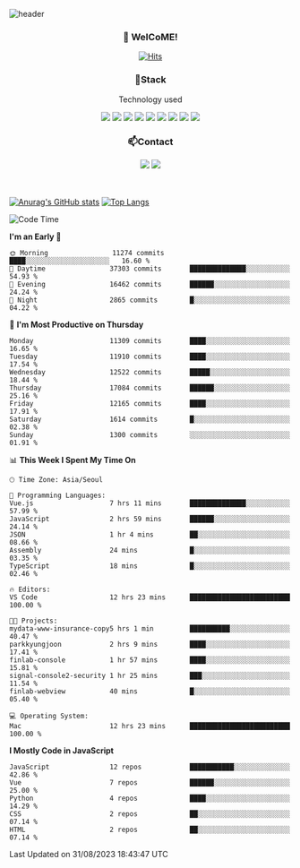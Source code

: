 ![header](https://capsule-render.vercel.app/api?type=waving&color=gradient&height=200&text=Kyungjoon&fontAlign=70&fontAlignY=40&animation=twinkling)

<h3 align="center">👋 WelCoME!</h3>

<div align=center>
  
[![Hits](https://hits.seeyoufarm.com/api/count/incr/badge.svg?url=https%3A%2F%2Fgithub.com%2Fuvula6921&count_bg=%2322BAC9&title_bg=%23827F7F&icon=iconify.svg&icon_color=%2325A27F&title=visits&edge_flat=false)](https://hits.seeyoufarm.com)
  
</div>
<h3 align="center">📌Stack</h3>
<p align="center">Technology used</p>
<div align="center"><img src="https://img.shields.io/badge/HTML5-E34F26?style=flat-square&logo=HTML5&logoColor=white"></img> <img src="https://img.shields.io/badge/CSS3-0A84FF?style=flat-square&logo=CSS3&logoColor=white"></img> <img src="https://img.shields.io/badge/JavaScript-FFCD11?style=flat-square&logo=JavaScript&logoColor=white"></img> <img src="https://img.shields.io/badge/React-00BCF6?style=flat-square&logo=React&logoColor=white"></img> <img src="https://img.shields.io/badge/jQuery-3655FF?style=flat-square&logo=jQuery&logoColor=white"></img> <img src="https://img.shields.io/badge/Ruby-E0115F?style=flat-square&logo=Ruby&logoColor=white"></img> <img src="https://img.shields.io/badge/Python-4B8BBE?style=flat-square&logo=Python&logoColor=white"></img> <img src="https://img.shields.io/badge/Vue-4FC08D?style=flat-square&logo=Vue.js&logoColor=white"></img> <img src="https://img.shields.io/badge/Nuxt-00DC82?style=flat-square&logo=Nuxt.js&logoColor=white"></img></div>

<h3 align="center">📫Contact</h3>
<div align="center"><a href="https://velog.io/@uvula6921/"><img src="https://img.shields.io/badge/Blog-20c997?style=flat-square&logo=V&logoColor=white"/></a> <a href="pkj6921@gmail.com"><img src="https://img.shields.io/badge/Gmail-EA4335?style=flat-square&logo=Gmail&logoColor=white"/></a></div>
<br>
<br>

[![Anurag's GitHub stats](https://github-readme-stats.vercel.app/api?username=uvula6921&hide=stars,issues&show_icons=true&count_private=true&theme=tokyonight)](https://github.com/anuraghazra/github-readme-stats)
[![Top Langs](https://github-readme-stats.vercel.app/api/top-langs/?username=uvula6921&hide=css,jupyter%20notebook,html&exclude_repo=uvula6921,uvula6921.github.io&layout=compact&langs_count=8)](https://github.com/anuraghazra/github-readme-stats)

<!--START_SECTION:waka-->
![Code Time](http://img.shields.io/badge/Code%20Time-1%2C813%20hrs%2042%20mins-blue)

**I'm an Early 🐤** 

```text
🌞 Morning                11274 commits       ████░░░░░░░░░░░░░░░░░░░░░   16.60 % 
🌆 Daytime                37303 commits       ██████████████░░░░░░░░░░░   54.93 % 
🌃 Evening                16462 commits       ██████░░░░░░░░░░░░░░░░░░░   24.24 % 
🌙 Night                  2865 commits        █░░░░░░░░░░░░░░░░░░░░░░░░   04.22 % 
```
📅 **I'm Most Productive on Thursday** 

```text
Monday                   11309 commits       ████░░░░░░░░░░░░░░░░░░░░░   16.65 % 
Tuesday                  11910 commits       ████░░░░░░░░░░░░░░░░░░░░░   17.54 % 
Wednesday                12522 commits       █████░░░░░░░░░░░░░░░░░░░░   18.44 % 
Thursday                 17084 commits       ██████░░░░░░░░░░░░░░░░░░░   25.16 % 
Friday                   12165 commits       ████░░░░░░░░░░░░░░░░░░░░░   17.91 % 
Saturday                 1614 commits        █░░░░░░░░░░░░░░░░░░░░░░░░   02.38 % 
Sunday                   1300 commits        ░░░░░░░░░░░░░░░░░░░░░░░░░   01.91 % 
```


📊 **This Week I Spent My Time On** 

```text
🕑︎ Time Zone: Asia/Seoul

💬 Programming Languages: 
Vue.js                   7 hrs 11 mins       ██████████████░░░░░░░░░░░   57.99 % 
JavaScript               2 hrs 59 mins       ██████░░░░░░░░░░░░░░░░░░░   24.14 % 
JSON                     1 hr 4 mins         ██░░░░░░░░░░░░░░░░░░░░░░░   08.66 % 
Assembly                 24 mins             █░░░░░░░░░░░░░░░░░░░░░░░░   03.35 % 
TypeScript               18 mins             █░░░░░░░░░░░░░░░░░░░░░░░░   02.46 % 

🔥 Editors: 
VS Code                  12 hrs 23 mins      █████████████████████████   100.00 % 

🐱‍💻 Projects: 
mydata-www-insurance-copy5 hrs 1 min         ██████████░░░░░░░░░░░░░░░   40.47 % 
parkkyungjoon            2 hrs 9 mins        ████░░░░░░░░░░░░░░░░░░░░░   17.41 % 
finlab-console           1 hr 57 mins        ████░░░░░░░░░░░░░░░░░░░░░   15.81 % 
signal-console2-security 1 hr 25 mins        ███░░░░░░░░░░░░░░░░░░░░░░   11.54 % 
finlab-webview           40 mins             █░░░░░░░░░░░░░░░░░░░░░░░░   05.40 % 

💻 Operating System: 
Mac                      12 hrs 23 mins      █████████████████████████   100.00 % 
```

**I Mostly Code in JavaScript** 

```text
JavaScript               12 repos            ███████████░░░░░░░░░░░░░░   42.86 % 
Vue                      7 repos             ██████░░░░░░░░░░░░░░░░░░░   25.00 % 
Python                   4 repos             ████░░░░░░░░░░░░░░░░░░░░░   14.29 % 
CSS                      2 repos             ██░░░░░░░░░░░░░░░░░░░░░░░   07.14 % 
HTML                     2 repos             ██░░░░░░░░░░░░░░░░░░░░░░░   07.14 % 
```




 Last Updated on 31/08/2023 18:43:47 UTC
<!--END_SECTION:waka-->
